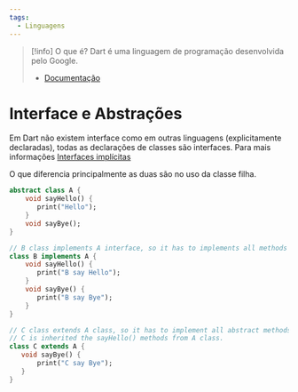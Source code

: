 ```yaml
---
tags:
  - Linguagens
---
```

>[!info] O que é?
>Dart é uma linguagem de programação desenvolvida pelo Google.
>
>- [Documentação](https://dart.dev/overview)

# Interface e Abstrações

Em Dart não existem interface como em outras linguagens (explicitamente declaradas), todas as declarações de classes são interfaces. Para mais informações [Interfaces implícitas](https://dart.dev/language/classes#implicit-interfaces)

O que diferencia principalmente as duas são no uso da classe filha.

```dart
abstract class A {
    void sayHello() {
       print("Hello");
    }
    void sayBye();
}

// B class implements A interface, so it has to implements all methods of A.
class B implements A {
    void sayHello() {
       print("B say Hello");
    }
    void sayBye() {
       print("B say Bye");
    }
}

// C class extends A class, so it has to implement all abstract methods of A. (Not all). 
// C is inherited the sayHello() methods from A class.
class C extends A {
   void sayBye() {
       print("C say Bye");
   }
}
```